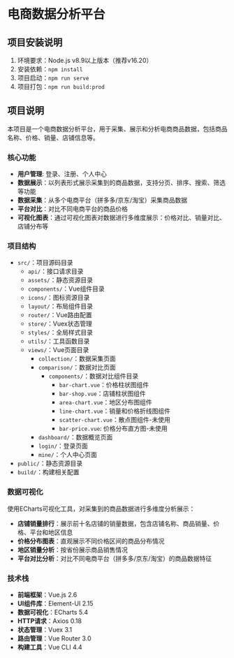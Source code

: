 # 电商数据分析平台

## 项目安装说明
1. 环境要求：Node.js v8.9以上版本（推荐v16.20）
2. 安装依赖：`npm install`
3. 项目启动：`npm run serve`
4. 项目打包：`npm run build:prod`

## 项目说明
本项目是一个电商数据分析平台，用于采集、展示和分析电商商品数据，包括商品名称、价格、销量、店铺信息等。

### 核心功能
- **用户管理**: 登录、注册、个人中心
- **数据展示**：以列表形式展示采集到的商品数据，支持分页、排序、搜索、筛选等功能
- **数据采集**：从多个电商平台（拼多多/京东/淘宝）采集商品数据
- **平台对比**：对比不同电商平台的商品价格
- **可视化图表**：通过可视化图表对数据进行多维度展示：价格对比、销量对比、店铺分布等

### 项目结构
- `src/`：项目源码目录
  - `api/`：接口请求目录
  - `assets/`：静态资源目录
  - `components/`：Vue组件目录
  - `icons/`：图标资源目录
  - `layout/`：布局组件目录
  - `router/`：Vue路由配置
  - `store/`：Vuex状态管理
  - `styles/`：全局样式目录
  - `utils/`：工具函数目录
  - `views/`：Vue页面目录
    - `collection/`：数据采集页面
    - `comparison/`：数据对比页面
        - `components/`：数据对比组件目录
            - `bar-chart.vue`：价格柱状图组件
            - `bar-shop.vue`：店铺柱状图组件
            - `area-chart.vue`：地区分布图组件
            - `line-chart.vue`：销量和价格折线图组件
            - `scatter-chart.vue`：散点图组件-未使用
            - `bar-price.vue`: 价格分布直方图-未使用
    - `dashboard/`：数据概览页面
    - `login/`：登录页面
    - `mine/`：个人中心页面
- `public/`：静态资源目录
- `build/`：构建相关配置

### 数据可视化
使用ECharts可视化工具，对采集到的商品数据进行多维度分析展示：
- **店铺销量排行**：展示前十名店铺的销量数据，包含店铺名称、商品销量、价格、平台和地区信息
- **价格分布图表**：直观展示不同价格区间的商品分布情况
- **地区销量分析**：按省份展示商品销售情况
- **平台对比分析**：对比不同电商平台（拼多多/京东/淘宝）的商品数据特征

### 技术栈
- **前端框架**：Vue.js 2.6
- **UI组件库**：Element-UI 2.15
- **数据可视化**：ECharts 5.4
- **HTTP请求**：Axios 0.18
- **状态管理**：Vuex 3.1
- **路由管理**：Vue Router 3.0
- **构建工具**：Vue CLI 4.4

